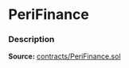 # PeriFinance

### Description <a href="description" id="description"></a>

**Source:** [contracts/PeriFinance.sol](https://github.com/perifinance/peri-finance/blob/master/contracts/PeriFinance.sol)

